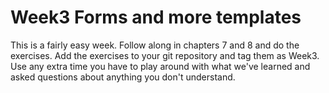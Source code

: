 # Week3 Forms and more templates
This is a fairly easy week.  Follow along in chapters 7 and 8 and do the exercises.  Add the exercises to your git repository and tag them as Week3. Use any extra time you have to play around with what we've learned and asked questions about anything you don't understand.
